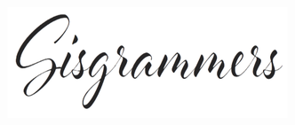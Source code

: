 <img src="https://github.com/sisgrammers/Introduction/blob/master/sislo-removebg-preview.png" width="700" height="200">
